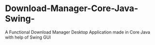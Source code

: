 # Download-Manager-Core-Java-Swing-
A Functional Download Manager Desktop Application made in Core Java with help of Swing GUI
